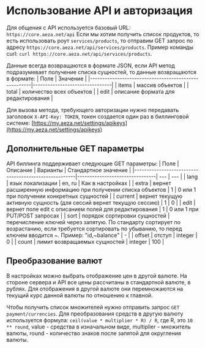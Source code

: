 # Использование API и авторизация

Для общения с API используется базовый URL:
```https://core.aeza.net/api```
Если мы хотим получить список продуктов, то есть использовать роут ```services/products```, то отправим GET запрос по адресу ```https://core.aeza.net/api/services/products```. Пример команды curl:
```curl https://core.aeza.net/api/services/products```.

Данные всегда возвращаются в формате JSON, если API метод подразумевает получение списка сущностей, то данные возвращаются в формате:
| Поле | Значение |
|------------------------------------------------------|--------------------------------|
| items | массив объектов |
| total | количество всех объектов |
| edit | описание формата для редактирования |

Для вызова метода, требующего авторизации нужно передавать заголовок ```X-API-Key: TOKEN```, токен создается один раз в биллинговой системе: [https://my.aeza.net/settings/apikeys](https://my.aeza.net/settings/apikeys)

## Дополнительные GET параметры
API биллинга поддерживает следующие GET параметры:
| Поле | Описание | Варианты | Стандартное значение |
|------------------------------------------------------|--------------------------------| --- | --- |
| lang | язык локализации | en, ru | Как в настройках |
| extra | вернет расширенную информацию при получении списка объектов | 1 | 0 или 1 при получении конкретных сущностей |
| current | вернет текущую активную сущность (для сессий вернет текущую сессию) | 1 | 0 |
| edit | вернет поле edit с описанием полей для редактирования | 1 | 0 или 1 при PUT/POST запросах |
| sort | порядок сортировки сущностей | перечисление ключей через запятую. По стандарту сортирует по возрастанию, если требуется сортировать по убыванию, то перед ключем вводится ~. Пример: "id,~balance" | - |
| offset | отступ | integer | 0 |
| count | лимит возвращаемых сущностей | integer | 100 |

## Преобразование валют
В настройках можно выбрать отображение цен в другой валюте. На стороне сервера и API все цены рассчитаны в стандартной валюте, в рублях. Для отображения в другой валюте они перемножаются на текущий курс данной валюты по отношению к главной.

Чтобы получить список множителей нужно отправить запрос ```GET payment/currencies```. Для преобразования средств в другую валюту используется формула: ```ceil(value * multiplier * R) / R```, где R, это ```10 ** round```, value - средства в изначальном виде, multiplier - множитель валюты, round - количество знаков после запятой для округления валюты.

